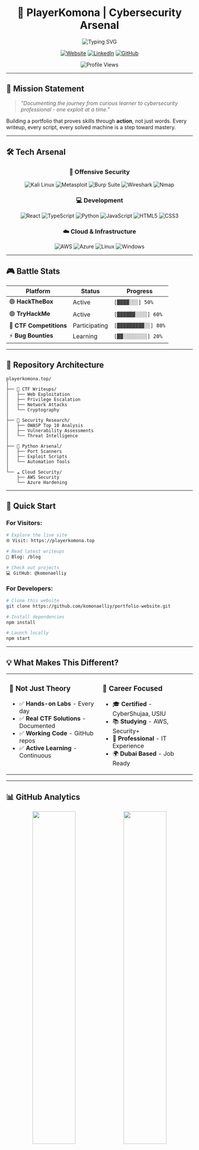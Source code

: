 <div align="center">

# 🔐 PlayerKomona | Cybersecurity Arsenal

<img src="https://readme-typing-svg.demolab.com?font=Fira+Code&weight=600&size=28&duration=3000&pause=1000&color=00F700&center=true&vCenter=true&random=false&width=600&lines=Penetration+Tester;Red+Team+Enthusiast;CTF+Player;Security+Researcher" alt="Typing SVG" />

[![Website](https://img.shields.io/badge/🌐_Live_Site-playerkomona.top-00ff00?style=for-the-badge)](https://playerkomona.top)
[![LinkedIn](https://img.shields.io/badge/LinkedIn-Connect-0077B5?style=for-the-badge&logo=linkedin)](https://linkedin.com/in/eli-muturi)
[![GitHub](https://img.shields.io/badge/GitHub-Follow-181717?style=for-the-badge&logo=github)](https://github.com/komonaelliy)

![Profile Views](https://komarev.com/ghpvc/?username=komonaelliy&color=00ff00&style=for-the-badge&label=VISITORS)

</div>

---

## 🎯 Mission Statement

> *"Documenting the journey from curious learner to cybersecurity professional - one exploit at a time."*

Building a portfolio that proves skills through **action**, not just words. Every writeup, every script, every solved machine is a step toward mastery.

---

## 🛠️ Tech Arsenal

<div align="center">

### 🔴 Offensive Security
![Kali Linux](https://img.shields.io/badge/Kali_Linux-557C94?style=for-the-badge&logo=kalilinux&logoColor=white)
![Metasploit](https://img.shields.io/badge/Metasploit-2596CD?style=for-the-badge&logo=metasploit&logoColor=white)
![Burp Suite](https://img.shields.io/badge/Burp_Suite-FF6633?style=for-the-badge&logo=burp-suite&logoColor=white)
![Wireshark](https://img.shields.io/badge/Wireshark-1679A7?style=for-the-badge&logo=wireshark&logoColor=white)
![Nmap](https://img.shields.io/badge/Nmap-0E83CD?style=for-the-badge&logo=nmap&logoColor=white)

### 💻 Development
![React](https://img.shields.io/badge/React-20232A?style=for-the-badge&logo=react&logoColor=61DAFB)
![TypeScript](https://img.shields.io/badge/TypeScript-007ACC?style=for-the-badge&logo=typescript&logoColor=white)
![Python](https://img.shields.io/badge/Python-3776AB?style=for-the-badge&logo=python&logoColor=white)
![JavaScript](https://img.shields.io/badge/JavaScript-F7DF1E?style=for-the-badge&logo=javascript&logoColor=black)
![HTML5](https://img.shields.io/badge/HTML5-E34F26?style=for-the-badge&logo=html5&logoColor=white)
![CSS3](https://img.shields.io/badge/CSS3-1572B6?style=for-the-badge&logo=css3&logoColor=white)

### ☁️ Cloud & Infrastructure
![AWS](https://img.shields.io/badge/AWS-232F3E?style=for-the-badge&logo=amazon-aws&logoColor=white)
![Azure](https://img.shields.io/badge/Azure-0078D4?style=for-the-badge&logo=microsoft-azure&logoColor=white)
![Linux](https://img.shields.io/badge/Linux-FCC624?style=for-the-badge&logo=linux&logoColor=black)
![Windows](https://img.shields.io/badge/Windows-0078D6?style=for-the-badge&logo=windows&logoColor=white)

</div>

---

## 🎮 Battle Stats

<div align="center">

| Platform | Status | Progress |
|----------|--------|----------|
| 🟢 **HackTheBox** | Active | `[▓▓▓▓░░░] 50%` |
| 🟢 **TryHackMe** | Active | `[▓▓▓▓▓▓░░░░] 60%` |
| 🔴 **CTF Competitions** | Participating | `[▓▓▓▓▓▓▓▓▓░░] 80%` |
| ⚡ **Bug Bounties** | Learning | `[▓▓░░░░░░░░] 20%` |

</div>

---

## 📂 Repository Architecture

```
playerkomona.top/
│
├── 🏴 CTF Writeups/
│   ├── Web Exploitation
│   ├── Privilege Escalation
│   ├── Network Attacks
│   └── Cryptography
│
├── 🔐 Security Research/
│   ├── OWASP Top 10 Analysis
│   ├── Vulnerability Assessments
│   └── Threat Intelligence
│
├── 🐍 Python Arsenal/
│   ├── Port Scanners
│   ├── Exploit Scripts
│   └── Automation Tools
│
└── ☁️ Cloud Security/
    ├── AWS Security
    └── Azure Hardening
```

---

## 🚀 Quick Start

### For Visitors:
```bash
# Explore the live site
🌐 Visit: https://playerkomona.top

# Read latest writeups
📝 Blog: /blog

# Check out projects
💻 GitHub: @komonaelliy
```

### For Developers:
```bash
# Clone this website
git clone https://github.com/komonaelliy/portfolio-website.git

# Install dependencies
npm install

# Launch locally
npm start
```

---

## 💡 What Makes This Different?

<table>
<tr>
<td width="50%" valign="top">

### 🎯 Not Just Theory
- ✅ **Hands-on Labs** - Every day
- ✅ **Real CTF Solutions** - Documented
- ✅ **Working Code** - GitHub repos
- ✅ **Active Learning** - Continuous

</td>
<td width="50%" valign="top">

### 🚀 Career Focused
- 🎓 **Certified** - CyberShujaa, USIU
- 📚 **Studying** - AWS, Security+
- 💼 **Professional** - IT Experience
- 🌍 **Dubai Based** - Job Ready

</td>
</tr>
</table>

---

## 📊 GitHub Analytics

<div align="center">

<img src="https://github-readme-stats.vercel.app/api?username=komonaelliy&show_icons=true&theme=radical&hide_border=true&bg_color=0D1117&title_color=00FF00&icon_color=00FF00&text_color=FFFFFF" width="48%" />
<img src="https://github-readme-streak-stats.herokuapp.com/?user=komonaelliy&theme=radical&hide_border=true&background=0D1117&stroke=00FF00&ring=00FF00&fire=00FF00&currStreakLabel=00FF00" width="48%" />

</div>

<div align="center">

<img src="https://github-readme-stats.vercel.app/api/top-langs/?username=komonaelliy&layout=compact&theme=radical&hide_border=true&bg_color=0D1117&title_color=00FF00&text_color=FFFFFF" width="48%" />

</div>

---

## 🏆 Achievements & Certifications

<div align="center">

| 🎓 Certification | 🏢 Issuer | 📅 Year |
|-----------------|----------|---------|
| **Cloud & Network Security** | USIU-Africa (CyberShujaa) | 2024 |
| **Cloud Computing** | USIU-Africa | 2024 |
| **Technical Support Fundamentals** | Google | 2024 |
| **ICT Diploma** | Kiambu National Polytechnic | 2023 |

</div>

---

## 🤝 Community Involvement

<div align="center">

### 🌐 Active Member Of

**Owlsec** • **p3rf3ctr00t** • **The CTFRoom** • **7h3h4ckv157**
```ascii
╔═══════════════════════════════════════════════════╗
║                                                   ║
║  🦉 Owlsec Team Member                           ║
║     └─ CTF Competitions & Team Collaboration     ║
║                                                   ║
║  🔴 p3rf3ctr00t Community                        ║
║     └─ Advanced Penetration Testing Techniques   ║
║                                                   ║
║  🏴 The CTFRoom Community                        ║
║     └─ CTF Challenges & Writeup Collaboration    ║
║                                                   ║
║  ⚡ 7h3h4ckv157 Community                         ║
║     └─ Ethical Hacking & Security Research       ║
║                                                   ║
║  📝 Active Technical Blogger                      ║
║  🌐 Open Source Contributor                       ║
║  💬 Knowledge Sharing Advocate                    ║
║                                                   ║
╚═══════════════════════════════════════════════════╝
```

</div>

---

## 📫 Let's Connect

<div align="center">

### 💼 Open to Opportunities

**Roles:** Penetration Tester • Security Analyst • IT Support • SOC Analyst

[![Email](https://img.shields.io/badge/📧_Email-Muturielliy@gmail.com-D14836?style=for-the-badge&logo=gmail&logoColor=white)](mailto:Muturielliy@gmail.com)
[![LinkedIn](https://img.shields.io/badge/💼_LinkedIn-Eli_Muturi-0077B5?style=for-the-badge&logo=linkedin&logoColor=white)](https://linkedin.com/in/eli-muturi)
[![Website](https://img.shields.io/badge/🌐_Portfolio-playerkomona.top-00FF00?style=for-the-badge&logo=google-chrome&logoColor=white)](https://playerkomona.top)
[![GitHub](https://img.shields.io/badge/💻_GitHub-@komonaelliy-181717?style=for-the-badge&logo=github&logoColor=white)](https://github.com/komonaelliy)

</div>

---

## ⚠️ Ethical Hacking Notice

```
┌──────────────────────────────────────────────────────────┐
│  All security research and penetration testing           │
│  activities documented on this platform are:             │
│                                                           │
│  ✓ Conducted in authorized environments                  │
│  ✓ For educational purposes only                         │
│  ✓ Comply with ethical hacking guidelines                │
│  ✓ Never intended for malicious use                      │
│                                                           │
│  🔒 Always get permission before testing systems         │
└──────────────────────────────────────────────────────────┘
```

---

## 💚 Support the Work

<div align="center">

If you find my writeups, tools, or research helpful:

⭐ **Star this repository**  
🔗 **Share with your network**  
💬 **Open an issue for suggestions**  
🤝 **Connect on LinkedIn**

*Every star motivates me to create more content!*

</div>

---

<div align="center">

### 🔥 Current Focus

<img src="https://readme-typing-svg.demolab.com?font=Fira+Code&weight=500&size=18&duration=2000&pause=500&color=00F700&center=true&vCenter=true&random=false&width=600&lines=Mastering+Red+Team+Techniques;Building+Security+Automation+Tools;Contributing+to+Open+Source;Preparing+for+OSCP+%26+Security%2B;Documenting+Every+Step+of+the+Journey" alt="Current Focus" />

---

**💻 Built with passion by Eli Muturi**  
*PlayerKomona - Where Security Meets Code*

![Made with Love](https://img.shields.io/badge/Made%20with-❤️-red?style=for-the-badge)
![Powered by Coffee](https://img.shields.io/badge/Powered%20by-☕-brown?style=for-the-badge)
![Secured by Knowledge](https://img.shields.io/badge/Secured%20by-🔐_Knowledge-green?style=for-the-badge)

</div>
